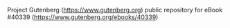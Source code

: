 Project Gutenberg (https://www.gutenberg.org) public repository for
eBook #40339 (https://www.gutenberg.org/ebooks/40339)
